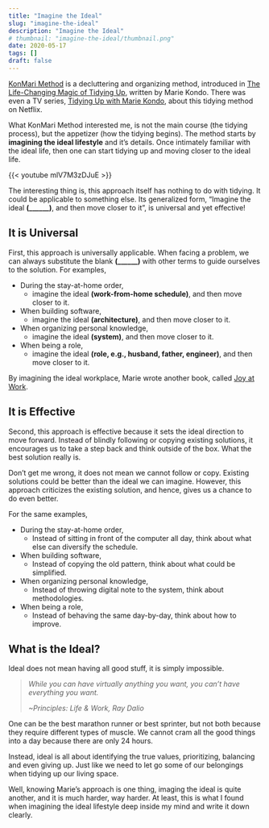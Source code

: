 ```yaml
---
title: "Imagine the Ideal"
slug: "imagine-the-ideal"
description: "Imagine the Ideal"
# thumbnail: "imagine-the-ideal/thumbnail.png"
date: 2020-05-17
tags: []
draft: false
---
```


[KonMari Method][1] is a decluttering and organizing method, introduced in [The Life-Changing Magic of Tidying Up][2], written by Marie Kondo. There was even a TV series, [Tidying Up with Marie Kondo][3], about this tidying method on Netflix.

What KonMari Method interested me, is not the main course (the tidying process), but the appetizer (how the tidying begins). The method starts by **imagining the ideal lifestyle** and it’s details. Once intimately familiar with the ideal life, then one can start tidying up and moving closer to the ideal life.

{{< youtube mlV7M3zDJuE >}}

The interesting thing is, this approach itself has nothing to do with tidying. It could be applicable to something else. Its generalized form, “Imagine the ideal **(______)**, and then move closer to it”, is universal and yet effective!

## It is Universal

First, this approach is universally applicable. When facing a problem, we can always substitute the blank **(______)** with other terms to guide ourselves to the solution. For examples,

* During the stay-at-home order,
  * imagine the ideal __**(work-from-home schedule)**__, and then move closer to it.
* When building software,
  * imagine the ideal __**(architecture)**__, and then move closer to it.
* When organizing personal knowledge,
  * imagine the ideal __**(system)**__, and then move closer to it.
* When being a role,
  * imagine the ideal __**(role, e.g., husband, father, engineer)**__, and then move closer to it.

By imagining the ideal workplace, Marie wrote another book, called [Joy at Work][4].

## It is Effective

Second, this approach is effective because it sets the ideal direction to move forward. Instead of blindly following or copying existing solutions, it encourages us to take a step back and think outside of the box. What the best solution really is.

Don’t get me wrong, it does not mean we cannot follow or copy. Existing solutions could be better than the ideal we can imagine. However, this approach criticizes the existing solution, and hence, gives us a chance to do even better.

For the same examples,

* During the stay-at-home order,
  * Instead of sitting in front of the computer all day, think about what else can diversify the schedule.
* When building software,
  * Instead of copying the old pattern, think about what could be simplified.
* When organizing personal knowledge,
  * Instead of throwing digital note to the system, think about methodologies.
* When being a role,
  * Instead of behaving the same day-by-day, think about how to improve.

## What is the Ideal?

Ideal does not mean having all good stuff, it is simply impossible.

> _While you can have virtually anything you want, you can’t have everything you want._
>
> _~Principles: Life & Work, Ray Dalio_

One can be the best marathon runner or best sprinter, but not both because they require different types of muscle. We cannot cram all the good things into a day because there are only 24 hours.

Instead, ideal is all about identifying the true values, prioritizing, balancing and even giving up. Just like we need to let go some of our belongings when tidying up our living space.

Well, knowing Marie’s approach is one thing, imaging the ideal is quite another, and it is much harder, way harder. At least, this is what I found when imagining the ideal lifestyle deep inside my mind and write it down clearly.

[1]: https://en.wikipedia.org/wiki/Marie_Kondo#KonMari_method
[2]: https://www.goodreads.com/book/show/22318578
[3]: https://www.netflix.com/title/80209379
[4]: https://www.goodreads.com/book/show/53071025
